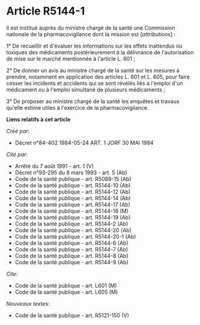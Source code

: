 # Article R5144-1

Il est institué auprès du ministre chargé de la santé une Commission nationale de la pharmacovigilance dont la mission est
[*attributions*] :

1° De recueillir et d'évaluer les informations sur les effets inattendus ou toxiques des médicaments postérieurement à la
délivrance de l'autorisation de mise sur le marché mentionnée à l'article L. 601 ;

2° De donner un avis au ministre chargé de la santé sur les mesures à prendre, notamment en application des articles L. 601
et L. 605, pour faire cesser les incidents et accidents qui se sont révélés liés à l'emploi d'un médicament ou à l'emploi
simultané de plusieurs médicaments ;

3° De proposer au ministre chargé de la santé les enquêtes et travaux qu'elle estime utiles à l'exercice de la
pharmacovigilance.

**Liens relatifs à cet article**

_Créé par_:

  - Décret n°84-402 1984-05-24 ART. 1 JORF 30 MAI 1984

_Cité par_:

  - Arrêté du 7 août 1991 - art. 1 (V)
  - Décret n°93-295 du 8 mars 1993 - art. 5 (Ab)
  - Code de la santé publique - art. R5089-15 (Ab)
  - Code de la santé publique - art. R5144-10 (Ab)
  - Code de la santé publique - art. R5144-12 (Ab)
  - Code de la santé publique - art. R5144-14 (Ab)
  - Code de la santé publique - art. R5144-17 (Ab)
  - Code de la santé publique - art. R5144-18 (M)
  - Code de la santé publique - art. R5144-19 (Ab)
  - Code de la santé publique - art. R5144-2 (Ab)
  - Code de la santé publique - art. R5144-20 (Ab)
  - Code de la santé publique - art. R5144-20-1 (Ab)
  - Code de la santé publique - art. R5144-6 (Ab)
  - Code de la santé publique - art. R5144-7 (Ab)
  - Code de la santé publique - art. R5144-8 (Ab)
  - Code de la santé publique - art. R5144-9 (Ab)

_Cite_:

  - Code de la santé publique - art. L601 (M)
  - Code de la santé publique - art. L605 (M)

_Nouveaux textes_:

  - Code de la santé publique - art. R5121-150 (V)
